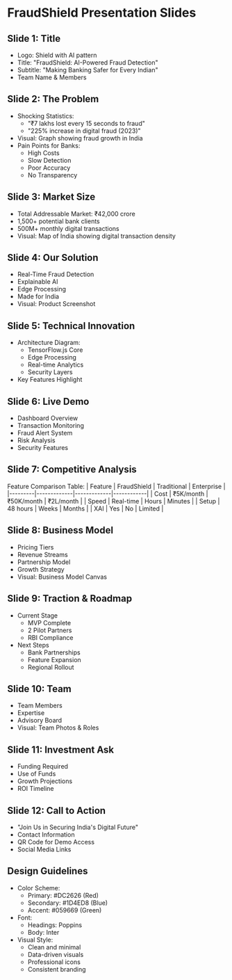 # FraudShield Presentation Slides

## Slide 1: Title
- Logo: Shield with AI pattern
- Title: "FraudShield: AI-Powered Fraud Detection"
- Subtitle: "Making Banking Safer for Every Indian"
- Team Name & Members

## Slide 2: The Problem
- Shocking Statistics:
  - "₹7 lakhs lost every 15 seconds to fraud"
  - "225% increase in digital fraud (2023)"
- Visual: Graph showing fraud growth in India
- Pain Points for Banks:
  - High Costs
  - Slow Detection
  - Poor Accuracy
  - No Transparency

## Slide 3: Market Size
- Total Addressable Market: ₹42,000 crore
- 1,500+ potential bank clients
- 500M+ monthly digital transactions
- Visual: Map of India showing digital transaction density

## Slide 4: Our Solution
- Real-Time Fraud Detection
- Explainable AI
- Edge Processing
- Made for India
- Visual: Product Screenshot

## Slide 5: Technical Innovation
- Architecture Diagram:
  - TensorFlow.js Core
  - Edge Processing
  - Real-time Analytics
  - Security Layers
- Key Features Highlight

## Slide 6: Live Demo
- Dashboard Overview
- Transaction Monitoring
- Fraud Alert System
- Risk Analysis
- Security Features

## Slide 7: Competitive Analysis
Feature Comparison Table:
| Feature | FraudShield | Traditional | Enterprise |
|---------|-------------|-------------|------------|
| Cost    | ₹5K/month  | ₹50K/month | ₹2L/month  |
| Speed   | Real-time   | Hours      | Minutes    |
| Setup   | 48 hours    | Weeks      | Months     |
| XAI     | Yes         | No         | Limited    |

## Slide 8: Business Model
- Pricing Tiers
- Revenue Streams
- Partnership Model
- Growth Strategy
- Visual: Business Model Canvas

## Slide 9: Traction & Roadmap
- Current Stage
  - MVP Complete
  - 2 Pilot Partners
  - RBI Compliance
- Next Steps
  - Bank Partnerships
  - Feature Expansion
  - Regional Rollout

## Slide 10: Team
- Team Members
- Expertise
- Advisory Board
- Visual: Team Photos & Roles

## Slide 11: Investment Ask
- Funding Required
- Use of Funds
- Growth Projections
- ROI Timeline

## Slide 12: Call to Action
- "Join Us in Securing India's Digital Future"
- Contact Information
- QR Code for Demo Access
- Social Media Links

## Design Guidelines
- Color Scheme:
  - Primary: #DC2626 (Red)
  - Secondary: #1D4ED8 (Blue)
  - Accent: #059669 (Green)
- Font:
  - Headings: Poppins
  - Body: Inter
- Visual Style:
  - Clean and minimal
  - Data-driven visuals
  - Professional icons
  - Consistent branding